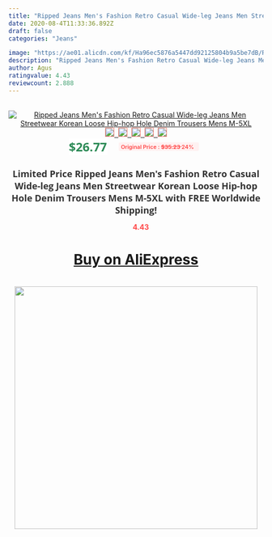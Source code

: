 ```yaml
---
title: "Ripped Jeans Men's Fashion Retro Casual Wide-leg Jeans Men Streetwear Korean Loose Hip-hop Hole Denim Trousers Mens M-5XL"
date: 2020-08-4T11:33:36.892Z
draft: false
categories: "Jeans"

image: "https://ae01.alicdn.com/kf/Ha96ec5876a5447dd92125804b9a5be7dB/Ripped-Jeans-Men-s-Fashion-Retro-Casual-Wide-leg-Jeans-Men-Streetwear-Korean-Loose-Hip-hop.jpg"
description: "Ripped Jeans Men's Fashion Retro Casual Wide-leg Jeans Men Streetwear Korean Loose Hip-hop Hole Denim Trousers Mens M-5XL"
author: Agus
ratingvalue: 4.43
reviewcount: 2.888
---
```

<br>
<div style="text-align: center;">
<a href="https://s.click.aliexpress.com/e/_AOjT8Z" target="_blank" rel="nofollow noopener noreferrer"><img alt="Ripped Jeans Men's Fashion Retro Casual Wide-leg Jeans Men Streetwear Korean Loose Hip-hop Hole Denim Trousers Mens M-5XL" class="magnifier-image" src="https://ae01.alicdn.com/kf/Ha96ec5876a5447dd92125804b9a5be7dB/Ripped-Jeans-Men-s-Fashion-Retro-Casual-Wide-leg-Jeans-Men-Streetwear-Korean-Loose-Hip-hop.jpg_640x640.jpg">
<br>
<img style="border:1px solid salmon" src="https://ae01.alicdn.com/kf/Ha96ec5876a5447dd92125804b9a5be7dB/Ripped-Jeans-Men-s-Fashion-Retro-Casual-Wide-leg-Jeans-Men-Streetwear-Korean-Loose-Hip-hop.jpg_120x120.jpg">&nbsp;&nbsp;<img style="border:1px solid salmon" src="https://ae01.alicdn.com/kf/Hb555afd18232482790608ff803dbbab2c/Ripped-Jeans-Men-s-Fashion-Retro-Casual-Wide-leg-Jeans-Men-Streetwear-Korean-Loose-Hip-hop.jpg_120x120.jpg">&nbsp;&nbsp;<img style="border:1px solid salmon" src="https://ae01.alicdn.com/kf/H81e6094409aa487bad7ade6f97ce97c2H/Ripped-Jeans-Men-s-Fashion-Retro-Casual-Wide-leg-Jeans-Men-Streetwear-Korean-Loose-Hip-hop.jpg_120x120.jpg">&nbsp;&nbsp;<img style="border:1px solid salmon" src="https://ae01.alicdn.com/kf/Hfa4fe49d3f2b4e3dbe11fedc3a981df9P/Ripped-Jeans-Men-s-Fashion-Retro-Casual-Wide-leg-Jeans-Men-Streetwear-Korean-Loose-Hip-hop.jpg_120x120.jpg">&nbsp;&nbsp;<img style="border:1px solid salmon" src="https://ae01.alicdn.com/kf/H7dccbcb2d01c4fc58e3c66d2f58984c3p/Ripped-Jeans-Men-s-Fashion-Retro-Casual-Wide-leg-Jeans-Men-Streetwear-Korean-Loose-Hip-hop.jpg_120x120.jpg"></a></div><br0>
<div style="text-align: center;"><span style="background-color: white; border: 0px; box-sizing: border-box; color: seagreen; display: inline-block; font-family: &quot;open sans&quot; , &quot;arial&quot; , &quot;helvetica&quot; , sans-serif , &quot;heiti&quot;; font-size: 24px; font-stretch: inherit; font-weight: 700; line-height: inherit; margin: 0px 10px 0px 0px; padding: 0px; vertical-align: middle;">$26.77 </span>
<span style="background: rgb(255 , 241 , 241); border-radius: 3px; border: 0px; box-sizing: border-box; color: #ff4747; display: inline-block; font-family: inherit; font-size: 12px; font-stretch: inherit; font-style: inherit; font-variant: inherit; font-weight: 600; line-height: inherit; margin: 0px; padding: 2px 5px; transform: scale(0.9); vertical-align: middle;">Original Price : <b style="text-decoration: line-through;">$35.23 </b> 24%&nbsp;&nbsp;</span></div>
<h1 style="color: #333333; display: inline-block; font-family: &quot;open sans&quot; , &quot;arial&quot; , &quot;helvetica&quot; , sans-serif , &quot;heiti&quot;; font-size: 18px; font-stretch: inherit; font-weight: 700; text-align: center;">Limited Price Ripped Jeans Men's Fashion Retro Casual Wide-leg Jeans Men Streetwear Korean Loose Hip-hop Hole Denim Trousers Mens M-5XL with FREE Worldwide Shipping!</h1>
<div style="color: #ff4747; text-align: center;">
<img src="https://4.bp.blogspot.com/-M0ZcTcb-5uY/XleCXlxnR4I/AAAAAAAAAEc/OrjgMkXV1oMQFaCRZj5HQwOCBcu3w1FegCPcBGAYYCw/s1600/star.png" style="height: 15px;">&nbsp;<b>4.43</b></div>
<div class="button_cont" align="center"><a class="buynow_a" href="https://s.click.aliexpress.com/e/_AOjT8Z" target="_blank" rel="nofollow noopener noreferrer"><H1>Buy on AliExpress</H1></a></div><br>
<div class="separator" style="clear: both; text-align: center;">
<img src="https://lh3.googleusercontent.com/-pTy5HemUv9M/XlePHvY0dAI/AAAAAAAAAE4/0nX5iRUoIWY8eMW9Dpxeirr157OZliDIgCLcBGAsYHQ/s1600/badge.gif" width="480">
</div>
